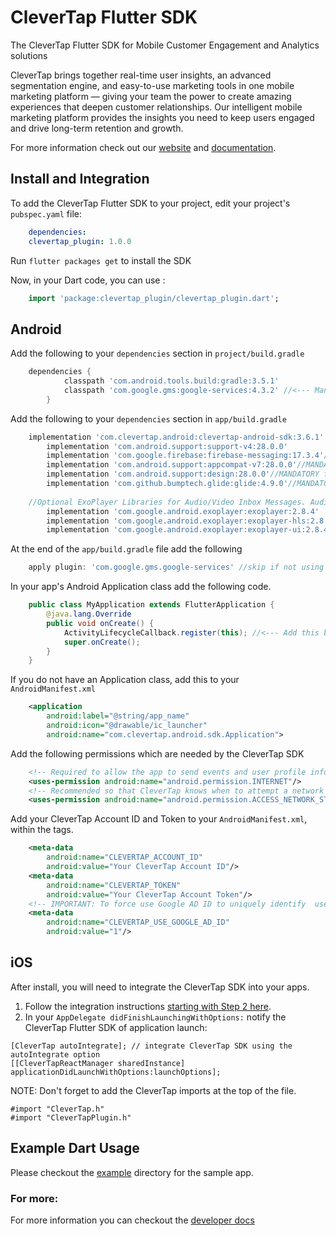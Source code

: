 # CleverTap Flutter SDK

The CleverTap Flutter SDK for Mobile Customer Engagement and Analytics solutions 

CleverTap brings together real-time user insights, an advanced segmentation engine, and easy-to-use marketing tools in one mobile marketing platform — giving your team the power to create amazing experiences that deepen customer relationships. Our intelligent mobile marketing platform provides the insights you need to keep users engaged and drive long-term retention and growth.

For more information check out our [website](https://clevertap.com "CleverTap") and [documentation](https://developer.clevertap.com/docs/ "CleverTap Technical Documentation").

## Install and Integration

To add the CleverTap Flutter SDK to your project, edit your project's `pubspec.yaml` file:

```yaml
    dependencies:
    clevertap_plugin: 1.0.0
```

Run `flutter packages get` to install the SDK

Now, in your Dart code, you can use :

```dart
    import 'package:clevertap_plugin/clevertap_plugin.dart';
```

## Android

Add the following to your `dependencies` section in `project/build.gradle`

```groovy
    dependencies {
            classpath 'com.android.tools.build:gradle:3.5.1'
            classpath 'com.google.gms:google-services:4.3.2' //<--- Mandatory for using Firebase Messaging, skip if not using FCM
        }
```

Add the following to your `dependencies` section in `app/build.gradle`
```groovy
    implementation 'com.clevertap.android:clevertap-android-sdk:3.6.1'
        implementation 'com.android.support:support-v4:28.0.0'
        implementation 'com.google.firebase:firebase-messaging:17.3.4'//Mandatory for using FCM push notifications, skip if not using FCM
        implementation 'com.android.support:appcompat-v7:28.0.0'//MANDATORY for App Inbox
        implementation 'com.android.support:design:28.0.0'//MANDATORY for App Inbox
        implementation 'com.github.bumptech.glide:glide:4.9.0'//MANDATORY for App Inbox
    
    //Optional ExoPlayer Libraries for Audio/Video Inbox Messages. Audio/Video messages will be dropped without these dependencies
        implementation 'com.google.android.exoplayer:exoplayer:2.8.4'
        implementation 'com.google.android.exoplayer:exoplayer-hls:2.8.4'
        implementation 'com.google.android.exoplayer:exoplayer-ui:2.8.4'
```

At the end of the `app/build.gradle` file add the following 

```groovy
    apply plugin: 'com.google.gms.google-services' //skip if not using FCM
```

In your app's Android Application class add the following code.

```java
    public class MyApplication extends FlutterApplication {
        @java.lang.Override
        public void onCreate() {
            ActivityLifecycleCallback.register(this); //<--- Add this before super.onCreate()
            super.onCreate();
        }
    }

```

If you do not have an Application class, add this to your `AndroidManifest.xml`

```xml
    <application
        android:label="@string/app_name"
        android:icon="@drawable/ic_launcher"
        android:name="com.clevertap.android.sdk.Application"> 
```

Add the following permissions which are needed by the CleverTap SDK

```xml
    <!-- Required to allow the app to send events and user profile information -->
    <uses-permission android:name="android.permission.INTERNET"/>
    <!-- Recommended so that CleverTap knows when to attempt a network call -->
    <uses-permission android:name="android.permission.ACCESS_NETWORK_STATE"/>
```

Add your CleverTap Account ID and Token to your `AndroidManifest.xml`, within the <application></application> tags.

```xml
    <meta-data
        android:name="CLEVERTAP_ACCOUNT_ID"
        android:value="Your CleverTap Account ID"/>
    <meta-data
        android:name="CLEVERTAP_TOKEN"
        android:value="Your CleverTap Account Token"/>
    <!-- IMPORTANT: To force use Google AD ID to uniquely identify  users, use the following meta tag. GDPR mandates that if you are using this tag, there is prominent disclousure to your end customer in their application. Read more about GDPR here - https://clevertap.com/blog/in-preparation-of-gdpr-compliance/ -->
    <meta-data
        android:name="CLEVERTAP_USE_GOOGLE_AD_ID"
        android:value="1"/> 

```
## iOS

After install, you will need to integrate the CleverTap SDK into your apps.

1. Follow the integration instructions [starting with Step 2 here](https://support.clevertap.com/docs/ios/getting-started.html).
2. In your `AppDelegate didFinishLaunchingWithOptions:` notify the CleverTap Flutter SDK of application launch:
```objc
[CleverTap autoIntegrate]; // integrate CleverTap SDK using the autoIntegrate option
[[CleverTapReactManager sharedInstance] applicationDidLaunchWithOptions:launchOptions];
```
NOTE:  Don't forget to add the CleverTap imports at the top of the file.
```objc
#import "CleverTap.h"
#import "CleverTapPlugin.h"
```

## Example Dart Usage

Please checkout the [example](https://github.com/CleverTap/clevertap-flutter/tree/1.0.0/starter) directory for the sample app.

### For more: 

For more information you can checkout the [developer docs](https://developer.clevertap.com/docs/ "CleverTap Technical Documentation")
